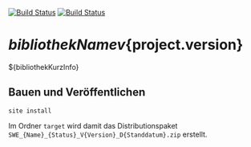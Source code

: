 [![Build Status](https://travis-ci.org/datenverteiler/${artifactId}.svg?branch=develop)](https://travis-ci.org/datenverteiler/${artifactId})
[![Build Status](https://api.bintray.com/packages/datenverteiler/maven/${artifactId}/images/download.svg)](https://bintray.com/datenverteiler/maven/${artifactId})

${bibliothekName} v${project.version}
=================

${bibliothekKurzInfo}


Bauen und Veröffentlichen
-------------------------

    site install

Im Ordner `target` wird damit das Distributionspaket
`SWE_{Name}_{Status}_V{Version}_D{Standdatum}.zip` erstellt.
